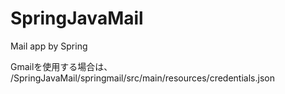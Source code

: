 # SpringJavaMail
Mail app by Spring

Gmailを使用する場合は、
/SpringJavaMail/springmail/src/main/resources/credentials.json